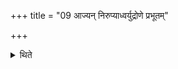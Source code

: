 +++
title = "09 आज्यन् निरुप्याध्वर्युद्रोणे प्रभूतम्"

+++

<details><summary>थिते</summary>

आज्यं निरुप्याध्वर्युद्रोणे प्रभूतं पयो निर्वपति ९
</details>
